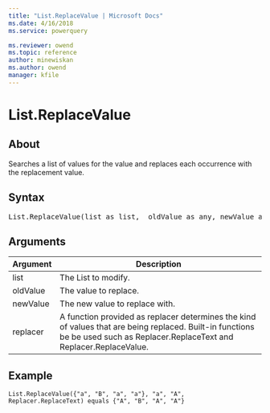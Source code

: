 ```yaml
---
title: "List.ReplaceValue | Microsoft Docs"
ms.date: 4/16/2018
ms.service: powerquery

ms.reviewer: owend
ms.topic: reference
author: minewiskan
ms.author: owend
manager: kfile
---
```

# List.ReplaceValue

  
## About  
Searches a list of values for the value and replaces each occurrence with the replacement value.  
## Syntax

<pre>
List.ReplaceValue(list as list,  oldValue as any, newValue as any,  replacer as function) as list  
</pre>
  
## Arguments  
  
|Argument|Description|  
|------------|---------------|  
|list|The List to modify.|  
|oldValue|The value to replace.|  
|newValue|The new value to replace with.|  
|replacer|A function provided as replacer determines the kind of values that are being replaced. Built-in functions be be used such as  Replacer.ReplaceText and Replacer.ReplaceValue.|  
  
## <a name="__goback"></a>Example  
  
```powerquery-m
List.ReplaceValue({"a", "B", "a", "a"}, "a", "A", Replacer.ReplaceText) equals {"A", "B", "A", "A"}  
```  
